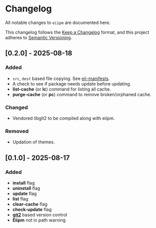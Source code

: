 # Changelog

All notable changes to `eiipm` are documented here.

This changelog follows the [Keep a Changelog](https://keepachangelog.com/en/1.0.0/) format,
and this project adheres to [Semantic Versioning](https://semver.org/).

## [0.2.0] - 2025-08-18

### Added

- `src`, `dest` based file copying. See [eii-manifests](https://github.com/Ewwii-sh/eii-manifests?tab=readme-ov-file#step-4-advanced-files-options).
- A check to see if package needs update before updating.
- **list-cache** (or **lc**) command for listing all cache.
- **purge-cache** (or **pc**) command to remove broken/orphaned cache.

### Changed

- Vendored libgit2 to be compiled along with eiipm.

### Removed

- Updation of themes.

## [0.1.0] - 2025-08-17

### Added

- **install** flag
- **uninstall** flag
- **update** flag
- **list** flag
- **clear-cache** flag
- **check-update** flag
- **[git2](https://docs.rs/git2/latest/git2/)** based version control
- **Eiipm** not in path warning

